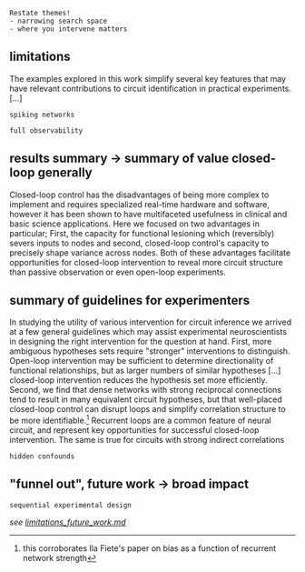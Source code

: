 <!-- NOTE: see also __conclusions_from_th.md -->

<!-- TODO:
- [ ] add half a paragraph or so in the discussion about how causal inference tools can help above correlation analysis (e.g., PC algorithm) 
  - see also /section_content/methods_circuit_estimates.md
  
-->

```
Restate themes!
- narrowing search space 
- where you intervene matters
```

## limitations
The examples explored in this work simplify several key features that may have relevant contributions to circuit identification in practical experiments. [...]

`spiking networks`

`full observability`

## results summary → summary of value closed-loop generally
Closed-loop control has the disadvantages of being more complex to implement and requires specialized real-time hardware and software, however it has been shown to have multifaceted usefulness in clinical and basic science applications. Here we focused on two advantages in particular; First, the capacity for functional lesioning which (reversibly) severs inputs to nodes and second, closed-loop control's capacity to precisely shape variance across nodes. Both of these advantages facilitate opportunities for closed-loop intervention to reveal more circuit structure than passive observation or even open-loop experiments.

## summary of guidelines for experimenters
In studying the utility of various intervention for circuit inference we arrived at a few general guidelines which may assist experimental neuroscientists in designing the right intervention for the question at hand.
First, more ambiguous hypotheses sets require "stronger" interventions to distinguish. Open-loop intervention may be sufficient to determine directionality of functional relationships, but as larger numbers of similar hypotheses [...] closed-loop intervention reduces the hypothesis set more efficiently.
Second, we find that dense networks with strong reciprocal connections tend to result in many equivalent circuit hypotheses, but that well-placed closed-loop control can disrupt loops and simplify correlation structure to be more identifiable.[^corrob_fiete] Recurrent loops are a common feature of neural circuit, and represent key opportunities for successful closed-loop intervention. The same is true for circuits with strong indirect correlations 

`hidden confounds`

## "funnel out", future work → broad impact

`sequential experimental design`

*see [limitations_future_work.md](/sketches_and_notation/discussion/limitations_future_work.md)*

[^corrob_fiete]: this corroborates Ila Fiete's paper on bias as a function of recurrent network strength


<!-- 
NOTE: additional sections worth considering adding here 
/sketches_and_notation/discussion/limitations_future_work.md
/sketches_and_notation/discussion/value_of_cl_case_studies.md
/sketches_and_notation/discussion/value_of_closed_loop_notes.md
/sketches_and_notation/identifiability/variance_notes.md (firing rate section)
-->

